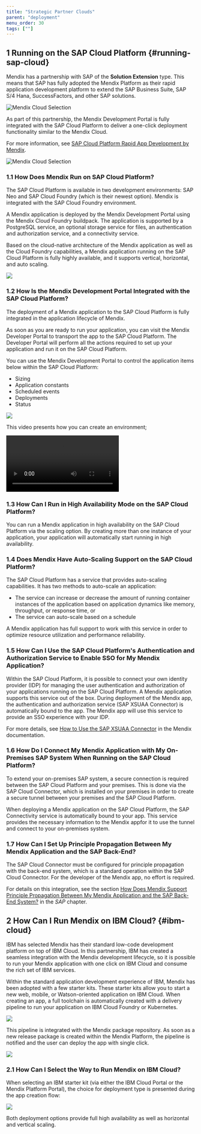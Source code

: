 ```yaml
---
title: "Strategic Partner Clouds"
parent: "deployment"
menu_order: 30
tags: [""]
---
```


## 1 Running on the SAP Cloud Platform {#running-sap-cloud}

Mendix has a partnership with SAP of the **Solution Extension** type. This means that SAP has fully adopted the Mendix Platform as their rapid application development platform to extend the SAP Business Suite, SAP S/4 Hana, SuccessFactors, and other SAP solutions.

![Mendix Cloud Selection](attachments/sapsolutionextention.png)

As part of this partnership, the Mendix Development Portal is fully integrated with the SAP Cloud Platform to deliver a one-click deployment functionality similar to the Mendix Cloud.

For more information, see [SAP Cloud Platform Rapid App Development by Mendix](https://cloudplatform.sap.com/dmp/capabilities/us/product/SAP-Cloud-Platform-Rapid-Application-Development-by-Mendix/b9ec34b2-9343-46a9-9ed4-030997a40eb1).

![Mendix Cloud Selection](attachments/sapradbymendix.png)

### 1.1 How Does Mendix Run on SAP Cloud Platform?

The SAP Cloud Platform is available in two development environments: SAP Neo and SAP Cloud Foundry (which is their newest option). Mendix is integrated with the SAP Cloud Foundry environment.

A Mendix application is deployed by the Mendix Development Portal using the Mendix Cloud Foundry buildpack. The application is supported by a PostgreSQL service, an optional storage service for files, an authentication and authorization service, and a connectivity service.

Based on the cloud-native architecture of the Mendix application as well as the Cloud Foundry capabilities, a Mendix application running on the SAP Cloud Platform is fully highly available, and it supports vertical, horizontal, and auto scaling.

![](attachments/runningonsapcloud.png)

### 1.2 How Is the Mendix Development Portal Integrated with the SAP Cloud Platform?

The deployment of a Mendix application to the SAP Cloud Platform is fully integrated in the application lifecycle of Mendix.

As soon as you are ready to run your application, you can visit the Mendix Developer Portal to transport the app to the SAP Cloud Platform. The Developer Portal will perform all the actions required to set up your application and run it on the SAP Cloud Platform.

You can use the Mendix Development Portal to control the application items below within the SAP Cloud Platform:

* Sizing
* Application constants
* Scheduled events
* Deployments
* Status

![](attachments/sapdevportalintegration.png)

This video presents how you can create an environment;

<video controls src="attachments/CreateAnEnvironment.mp4">VIDEO</video>

### 1.3 How Can I Run in High Availability Mode on the SAP Cloud Platform?

You can run a Mendix application in high availability on the SAP Cloud Platform via the scaling option. By creating more than one instance of your application, your application will automatically start running in high availability.

### 1.4 Does Mendix Have Auto-Scaling Support on the SAP Cloud Platform?

The SAP Cloud Platform has a service that provides auto-scaling capabilities. It has two methods to auto-scale an application:

* The service can increase or decrease the amount of running container instances of the application based on application dynamics like memory, throughput, or response time, or
* The service can auto-scale based on a schedule

A Mendix application has full support to work with this service in order to optimize resource utilization and performance reliability.

### 1.5 How Can I Use the SAP Cloud Platform's Authentication and Authorization Service to Enable SSO for My Mendix Application?

Within the SAP Cloud Platform, it is possible to connect your own identity provider (IDP) for managing the user authentication and authorization of your applications running on the SAP Cloud Platform. A Mendix application supports this service out of the box. During deployment of the Mendix app, the authentication and authorization service (SAP XSUAA Connector) is automatically bound to the app. The Mendix app will use this service to provide an SSO experience with your IDP.

For more details, see [How to Use the SAP XSUAA Connector](https://docs.mendix.com/howto/sap/use-sap-xsuaa-connector) in the Mendix documentation.

### 1.6 How Do I Connect My Mendix Application with My On-Premises SAP System When Running on the SAP Cloud Platform?

To extend your on-premises SAP system, a secure connection is required between the SAP Cloud Platform and your premises. This is done via the SAP Cloud Connector, which is installed on your premises in order to create a secure tunnel between your premises and the SAP Cloud Platform.

When deploying a Mendix application on the SAP Cloud Platform, the SAP Connectivity service is automatically bound to your app. This service provides the necessary information to the Mendix appfor it to use the tunnel and connect to your on-premises system.

### 1.7 How Can I Set Up Principle Propagation Between My Mendix Application and the SAP Back-End?

The SAP Cloud Connector must be configured for principle propagation with the back-end system, which is a standard operation within the SAP Cloud Connector. For the developer of the Mendix app, no effort is required.

For details on this integration, see the section [How Does Mendix Support Principle Propagation Between My Mendix Application and the SAP Back-End System?](../strategic-partners/sap-integration#principle) in the *SAP* chapter.

## 2 How Can I Run Mendix on IBM Cloud? {#ibm-cloud}

IBM has selected Mendix has their standard low-code development platform on top of IBM Cloud. In this partnership, IBM has created a seamless integration with the Mendix development lifecycle, so it is possible to run your Mendix application with one click on IBM Cloud and consume the rich set of IBM services.

Within the standard application development experience of IBM, Mendix has been adopted with a few starter kits. These starter kits allow you to start a new web, mobile, or Watson-oriented application on IBM Cloud. When creating an app, a full toolchain is automatically created with a delivery pipeline to run your application on IBM Cloud Foundry or Kubernetes.

![](attachments/ibm-toolchain.png)

This pipeline is integrated with the Mendix package repository. As soon as a new release package is created within the Mendix Platform, the pipeline is notified and the user can deploy the app with single click.

![](attachments/mx-ibm-portal.png)

### 2.1 How Can I Select the Way to Run Mendix on IBM Cloud?

When selecting an IBM starter kit (via either the IBM Cloud Portal or the Mendix Platform Portal), the choice for deployment type is presented during the app creation flow:

![](attachments/select-ibm-deployment-type.png)

Both deployment options provide full high availability as well as horizontal and vertical scaling.
